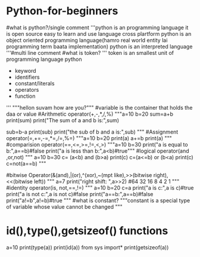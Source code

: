 # Python-for-beginners
#what is python?/single comment
'''python is an programming language
it is open source
easy to learn and use language
cross plartform
python is an object oriented programming language(hamro real world entity lai programming term baata implementation)
python is an interpreted language
'''#multi line comment
#what is token?
''' token is an smallest unit of programming language python
* keyword
* identifiers
* constant/literals
* operators
* function

'''
"""hellon suvam
how are you?"""
#variable is the container that holds the daa or value
#Arithmetic operator(+,-,*,/,%)
"""a=10
b=20
sum=a+b
print(sum)
print("The sum of a and b is:",sum)

sub=b-a
print(sub)
print("the sub of b and a is:",sub)
"""
#Assignment operator(=,+=,-=,*=,/=,%=)
"""a=10
b=20
print(a)
a+=b
print(a)
"""
#comparision operator(==,<=,>=,!=,<,>)
"""a=10
b=30
print("a is equal to b:",a==b)#false
print("a is less than b:",a<b)#true"""
#logical operator(and ,or,not)
"""
a=10
b=30
c= (a<b) and (b>a)
print(c)
c=(a<=b) or (b<a)
print(c)
c=not(a==b)
"""

#bitwise Operator(&(and),|(or),^(xor),~(mpt like),>>(bitwise right),<<(bitwise left))
"""
a=7
print("right shift: ",a>>2) 
#64 32 16 8 4 2 1
"""
#identity operator(is, not,==,!=)
"""
a=10
b=20
c=a
print("a is c:",a is c)#true
print("a is not c:",a is not c)#false
print("a==b:",a==b)#false
print("a!=b",a!=b)#true
"""
#what is constant?
"""constant is a special type of variable whose value cannot be changed
"""
# id(),type(),getsizeof() functions
a=10
print(type(a))
print(id(a))
from sys import*
print(getsizeof(a))

